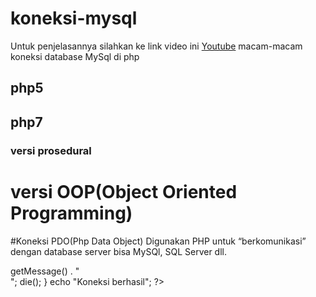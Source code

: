 # koneksi-mysql
Untuk penjelasannya silahkan ke link video ini [Youtube](https://www.youtube.com/watch?v=GYCvakl-BP0)
macam-macam koneksi database MySql di php
## php5
<?php
  mysql_connect('localhost','root','');
  $con = mysql_select_db('nama_database');
  if($con){
    echo"Koneksi mysql";
  }
 ?>
## php7
 ### versi prosedural
<?php
  $db=mysqli_connect("localhost","root","");
  $con = mysqli_select_db($db,"nama_database");
  if($con){
    echo"koneksi mysqli";
  }
 ?>
# versi OOP(Object Oriented Programming)
 <?php
  $db=new mysqli("localhost","root","","dbgenerasimadani");
  if($db){
    echo"koneksi new mysqli";
  }
 ?>
#Koneksi PDO(Php Data Object)
Digunakan PHP untuk “berkomunikasi” dengan database server bisa MySQl, SQL Server dll.
<?php
try {
  $host = new PDO('mysql:host=localhost;dbname=nama_database', "root", "");
}
catch (PDOException $e) {
  echo "Koneksi bermasalah: " . $e->getMessage() . "<br/>";
  die();
}
echo "Koneksi berhasil";
?>

